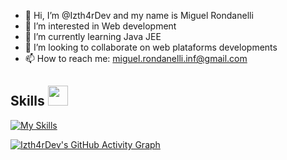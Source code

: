 - 👋 Hi, I’m @Izth4rDev and my name is Miguel Rondanelli
- 👀 I’m interested in Web development
- 🌱 I’m currently learning Java JEE
- 💞️ I’m looking to collaborate on web plataforms developments
- 📫 How to reach me: miguel.rondanelli.inf@gmail.com


<h2> Skills <img src = "https://media2.giphy.com/media/QssGEmpkyEOhBCb7e1/giphy.gif?cid=ecf05e47a0n3gi1bfqntqmob8g9aid1oyj2wr3ds3mg700bl&rid=giphy.gif" width = 32px> </h2>

[![My Skills](https://skillicons.dev/icons?i=js,html,css,vue,tailwind,figma,bootstrap,java,spring,mysql,aws,firebase)](https://skillicons.dev)

[![Izth4rDev's GitHub Activity Graph](https://activity-graph.herokuapp.com/graph?username=Izth4rDev&theme=tokyonight)](https://git.io/praveenscience)
